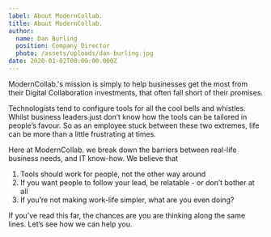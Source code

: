 ```yaml
---
label: About ModernCollab.
title: About ModernCollab.
author:
  name: Dan Burling
  position: Company Director
  photo: /assets/uploads/dan-burling.jpg
date: 2020-01-02T00:00:00.000Z
---
```

ModernCollab.'s mission is simply to help businesses get the most from their Digital Collaboration investments, that often fall short of their promises. 

Technologists tend to configure tools for all the cool bells and whistles. Whilst business leaders just don’t know how the tools can be tailored in people’s favour. So as an employee stuck between these two extremes, life can be more than a little frustrating at times. 

Here at ModernCollab. we break down the barriers between real-life business needs, and IT know-how. We believe that

1. Tools should work for people, not the other way around
2. If you want people to follow your lead, be relatable - or don’t bother at all
3. If you’re not making work-life simpler, what are you even doing?



If you’ve read this far, the chances are you are thinking along the same lines. Let’s see how we can help you.
